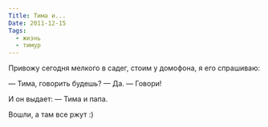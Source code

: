 ```yaml
---
Title: Тима и...
Date: 2011-12-15
Tags:
  - жизнь
  - тимур
---
```


Привожу сегодня мелкого в садег, стоим у домофона, я его спрашиваю:

— Тима, говорить будешь?
— Да.
— Говори!

И он выдает:
— Тима и папа.

Вошли, а там все ржут :)